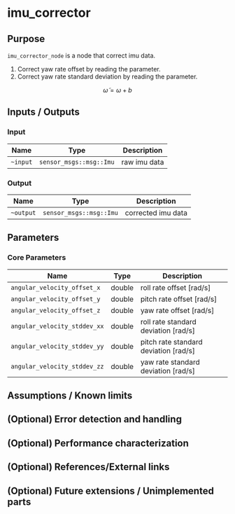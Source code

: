 # imu_corrector

## Purpose

`imu_corrector_node` is a node that correct imu data.

1. Correct yaw rate offset by reading the parameter.
2. Correct yaw rate standard deviation by reading the parameter.

$$
\tilde{\omega} = \omega + b
$$
<!-- TODO(TIER IV): Make this repository public or change the link. -->
<!-- Use the value estimated by [deviation_estimator](https://github.com/tier4/calibration_tools/tree/main/localization/deviation_estimation_tools) as the parameters for this node. -->

## Inputs / Outputs

### Input

| Name     | Type                    | Description  |
| -------- | ----------------------- | ------------ |
| `~input` | `sensor_msgs::msg::Imu` | raw imu data |

### Output

| Name      | Type                    | Description        |
| --------- | ----------------------- | ------------------ |
| `~output` | `sensor_msgs::msg::Imu` | corrected imu data |

## Parameters

### Core Parameters

| Name                         | Type   | Description                           |
| ---------------------------- | ------ | ------------------------------------- |
| `angular_velocity_offset_x`  | double | roll rate offset [rad/s]              |
| `angular_velocity_offset_y`  | double | pitch rate offset [rad/s]             |
| `angular_velocity_offset_z`  | double | yaw rate offset [rad/s]               |
| `angular_velocity_stddev_xx` | double | roll rate standard deviation [rad/s]  |
| `angular_velocity_stddev_yy` | double | pitch rate standard deviation [rad/s] |
| `angular_velocity_stddev_zz` | double | yaw rate standard deviation [rad/s]   |

## Assumptions / Known limits

## (Optional) Error detection and handling

## (Optional) Performance characterization

## (Optional) References/External links

## (Optional) Future extensions / Unimplemented parts
